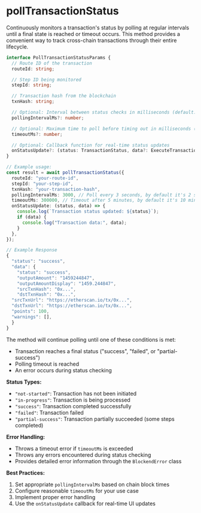# pollTransactionStatus

Continuously monitors a transaction's status by polling at regular intervals until a final state is reached or timeout occurs. This method provides a convenient way to track cross-chain transactions through their entire lifecycle.

```typescript
interface PollTransactionStatusParams {
  // Route ID of the transaction
  routeId: string;

  // Step ID being monitored
  stepId: string;

  // Transaction hash from the blockchain
  txnHash: string;

  // Optional: Interval between status checks in milliseconds (default: 2000ms)
  pollingIntervalMs?: number;

  // Optional: Maximum time to poll before timing out in milliseconds (default: 600000ms / 10 minutes)
  timeoutMs?: number;

  // Optional: Callback function for real-time status updates
  onStatusUpdate?: (status: TransactionStatus, data?: ExecuteTransactionResult) => void;
}

// Example usage:
const result = await pollTransactionStatus({
  routeId: "your-route-id",
  stepId: "your-step-id",
  txnHash: "your-transaction-hash",
  pollingIntervalMs: 3000, // Poll every 3 seconds, by default it's 2 seconds
  timeoutMs: 300000, // Timeout after 5 minutes, by default it's 10 minutes
  onStatusUpdate: (status, data) => {
    console.log(`Transaction status updated: ${status}`);
    if (data) {
      console.log("Transaction data:", data);
    }
  },
});

// Example Response
{
  "status": "success",
  "data": {
    "status": "success",
    "outputAmount": "1459244847",
    "outputAmountDisplay": "1459.244847",
    "srcTxnHash": "0x...",
    "dstTxnHash": "0x...",
  "srcTxnUrl": "https://etherscan.io/tx/0x...",
  "dstTxnUrl": "https://etherscan.io/tx/0x...",
  "points": 100,
  "warnings": [],
  }
}
```

The method will continue polling until one of these conditions is met:

* Transaction reaches a final status ("success", "failed", or "partial-success")
* Polling timeout is reached
* An error occurs during status checking

**Status Types:**

* `"not-started"`: Transaction has not been initiated
* `"in-progress"`: Transaction is being processed
* `"success"`: Transaction completed successfully
* `"failed"`: Transaction failed
* `"partial-success"`: Transaction partially succeeded (some steps completed)

**Error Handling:**

* Throws a timeout error if `timeoutMs` is exceeded
* Throws any errors encountered during status checking
* Provides detailed error information through the `BlockendError` class

**Best Practices:**

1. Set appropriate `pollingIntervalMs` based on chain block times
2. Configure reasonable `timeoutMs` for your use case
3. Implement proper error handling
4. Use the `onStatusUpdate` callback for real-time UI updates
